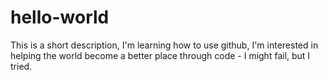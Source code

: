 # hello-world
This is a short description, I'm learning how to use github,
I'm interested in helping the world become a better place through code - I might fail, but I tried. 
